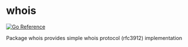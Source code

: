 # whois

[![Go Reference](https://pkg.go.dev/badge/github.com/alenichev/whois.svg)](https://pkg.go.dev/github.com/alenichev/whois)

Package whois provides simple whois protocol (rfc3912) implementation
